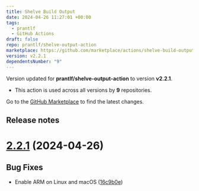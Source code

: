 ```yaml
---
title: Shelve Build Output
date: 2024-04-26 11:27:01 +00:00
tags:
  - prantlf
  - GitHub Actions
draft: false
repo: prantlf/shelve-output-action
marketplace: https://github.com/marketplace/actions/shelve-build-output
version: v2.2.1
dependentsNumber: "9"
---
```



Version updated for **prantlf/shelve-output-action** to version **v2.2.1**.
- This action is used across all versions by **9** repositories.

Go to the [GitHub Marketplace](https://github.com/marketplace/actions/shelve-build-output) to find the latest changes.

## Release notes

# [2.2.1](https://github.com/prantlf/shelve-output-action/compare/v2.2.0...v2.2.1) (2024-04-26)

## Bug Fixes

* Enable ARM on Linux and macOS ([16c9b0e](https://github.com/prantlf/shelve-output-action/commit/16c9b0e90b693b6784f9c5608d55aa4499488eb6))
